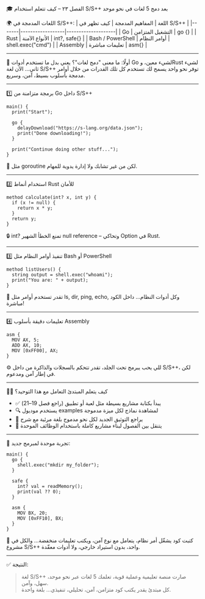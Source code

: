 
🎓 الفصل ٢٣ – كيف تتعلم استخدام S/S++ بعد دمج 5 لغات في نحو موحد

🌍 اللغات المدمجة في S/S++:
| اللغة | المفاهيم المدمجة | كيف تظهر في S/S++ |
|-------|------------------|--------------------|
| Go | التشغيل المتزامن | go {} |
| Rust | الأنواع الآمنة | int?, safe{} |
| Bash / PowerShell | أوامر النظام | shell.exec("cmd") |
| Assembly | تعليمات مباشرة | asm{} |

---

🧠 أولًا: ما معنى "دمج لغات"؟
يعني بدل ما تستخدم أدوات Go لشيء معين، وRust لشيء ثاني... الآن لغة S/S++ توفر نحو واحد يسمح لك تستخدم كل تلك القدرات من خلال أوامر مدمجة بأسلوب بسيط، آمن، وسريع.

---

1️⃣ برمجة متزامنة من Go داخل S/S++

```spp
main() {
  print("Start");

  go {
    delayDownload("https://s-lang.org/data.json");
    print("Done downloading!");
  }

  print("Continue doing other stuff...");
}
```

🔄 مثل goroutine لكن من غير تشابك ولا إدارة يدوية للمهام.

---

2️⃣ استخدام أنماط Rust للأمان

```spp
method calculate(int? x, int y) {
  if (x != null) {
    return x * y;
  }
  return y;
}
```

🔒 int? تمنع الخطأ الشهير null reference – وتحاكي Option<T> في Rust.

---

3️⃣ تنفيذ أوامر النظام مثل Bash أو PowerShell

```spp
method listUsers() {
  string output = shell.exec("whoami");
  print("You are: " + output);
}
```

🧪 تقدر تستخدم أوامر مثل ls, dir, ping, echo, وكل أدوات النظام… داخل الكود مباشرة!

---

4️⃣ تعليمات دقيقة بأسلوب Assembly

```spp
asm {
  MOV AX, 5;
  ADD AX, 10;
  MOV [0xFF00], AX;
}
```

⚙️ للي يحب يبرمج تحت الجلد، تقدر تتحكم بالسجلات والذاكرة من داخل S/S++، لكن في إطار آمن ومدعوم.

---

👨‍🏫 كيف يتعلم المبتدئ التعامل مع هذا التوحيد؟
- ✅ يبدأ بكتابة مشاريع بسيطة مثل لعبة أو تطبيق (راجع فصل 19–21)
- 🔍 يستخدم موديول examples لمشاهدة نماذج لكل ميزة مدموجة
- 📘 يراجع التوثيق الجديد لكل نحو مدموج بلغة مرئية مع شرح
- 🔁 يتنقل بين الفصول لبناء مشاريع كاملة باستخدام الوظائف الموحدة

---

🚀 تجربة موحدة لمبرمج جديد:

```spp
main() {
  go {
    shell.exec("mkdir my_folder");
  }

  safe {
    int? val = readMemory();
    print(val ?? 0);
  }

  asm {
    MOV BX, 20;
    MOV [0xFF10], BX;
  }
}
```

🎯 كتبت كود يشغّل أمر نظام، يتعامل مع نوع آمن، ويكتب تعليمات منخفضة… والكل في مشروع S/S++ واحد، بدون استيراد خارجي، ولا أدوات معقّدة.

---

✅ النتيجة:
> لغة S/S++ صارت منصة تعليمية وعملية قوية، تعلمك 5 لغات عبر نحو موحد، سهل، وآمن.  
> كل مبتدئ يقدر يكتب كود متزامن، آمن، تحليلي، تنفيذي… بلغة واحدة.

